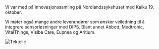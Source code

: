 Vi var med på innovasjonssamling på Nordlandssykehuset med Kaiku 19. oktober.

Vi møter også mange andre leverandører som ønsker veiledning til å integrere sensorløsninger med DIPS. Blant annet Abbott, Medtronic, VitalThings, Visiba Care, Eupnea og Aritium. 

![Tektelic](./wins/kaiku/tektelic.png)